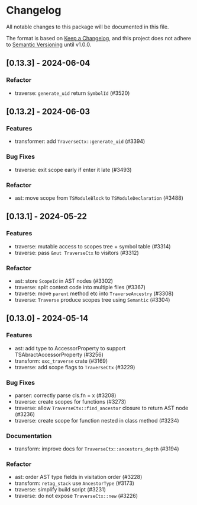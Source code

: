 # Changelog

All notable changes to this package will be documented in this file.

The format is based on [Keep a Changelog](https://keepachangelog.com/en/1.0.0/), and this project does not adhere to [Semantic Versioning](https://semver.org/spec/v2.0.0.html) until v1.0.0.

## [0.13.3] - 2024-06-04

### Refactor

* traverse: `generate_uid` return `SymbolId` (#3520)

## [0.13.2] - 2024-06-03

### Features

* transformer: add `TraverseCtx::generate_uid` (#3394)

### Bug Fixes

* traverse: exit scope early if enter it late (#3493)

### Refactor

* ast: move scope from `TSModuleBlock` to `TSModuleDeclaration` (#3488)

## [0.13.1] - 2024-05-22

### Features

* traverse: mutable access to scopes tree + symbol table (#3314)
* traverse: pass `&mut TraverseCtx` to visitors (#3312)

### Refactor

* ast: store `ScopeId` in AST nodes (#3302)
* traverse: split context code into multiple files (#3367)
* traverse: move `parent` method etc into `TraverseAncestry` (#3308)
* traverse: `Traverse` produce scopes tree using `Semantic` (#3304)

## [0.13.0] - 2024-05-14

### Features

* ast: add type to AccessorProperty to support TSAbractAccessorProperty (#3256)
* transform: `oxc_traverse` crate (#3169)
* traverse: add scope flags to `TraverseCtx` (#3229)

### Bug Fixes

* parser: correctly parse cls.fn<C> = x (#3208)
* traverse: create scopes for functions (#3273)
* traverse: allow `TraverseCtx::find_ancestor` closure to return AST node (#3236)
* traverse: create scope for function nested in class method (#3234)

### Documentation

* transform: improve docs for `TraverseCtx::ancestors_depth` (#3194)

### Refactor

* ast: order AST type fields in visitation order (#3228)
* transform: `retag_stack` use `AncestorType` (#3173)
* traverse: simplify build script (#3231)
* traverse: do not expose `TraverseCtx::new` (#3226)

